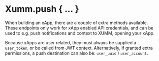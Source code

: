 # Xumm.push { ... }

When building an xApp, there are a couple of extra methods available. These endpoints only work for xApp enabled API credentials, and can be used to e.g. push notifications and context to XUMM, opening your xApp.

Because xApps are user related, they must always be supplied a `user_token`, or be called from JWT context. Alternatively, if granted extra permissions, a push destination can also be: `user_uuid` / `user_account`.
